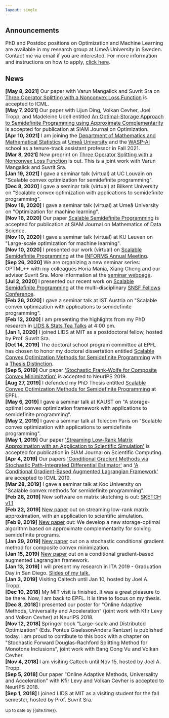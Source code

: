 ```yaml
---
layout: single
---
```


<h2>Announcements</h2>

<font size="3">
<p>
PhD and Postdoc positions on Optimization and Machine Learning are available in my research group at Umeå University in Sweden. 
Contact me via email if you are interested. 
For more information and instructions on how to apply, <a href="https://www.umu.se/en/work-with-us/open-positions/wasp-ai-program-phd-position-in-optimization-and-machine-learning_395827/">click here</a>.
</p>
</font>


<h2>News</h2>

<font size="3">
<p>
<b>[May 8, 2021]</b> Our paper with Varun Mangalick and Suvrit Sra on <a href="https://arxiv.org/abs/2103.04568">Three Operator Splitting with a Nonconvex Loss Function</a> is accepted to ICML. 
<br>
<b>[May 7, 2021]</b> Our paper with Lijun Ding, Volkan Cevher, Joel Tropp, and Madeleine Udell entitled <a href="https://arxiv.org/abs/1902.03373">An Optimal-Storage Approach to Semidefinite Programming using Approximate Complementarity</a> is accepted for publication at SIAM Journal on Optimization.
<br>
<b>[Apr 10, 2021]</b> I am joining the <a href="https://www.umu.se/en/department-of-mathematics-and-mathematical-statistics/">Department of Mathematics and Mathematical Statistics</a> at <a href="https://www.umu.se/">Umeå University</a> and the <a href="https://wasp-sweden.org/">WASP-AI</a> school as a tenure-track assistant professor in Fall 2021.  
<br>
<b>[Mar 8, 2021]</b> New preprint on <a href="https://arxiv.org/abs/2103.04568">Three Operator Splitting with a Nonconvex Loss Function</a> is out. This is a joint work with Varun Mangalick and Suvrit Sra.
<br>
<b>[Jan 19, 2021]</b> I gave a seminar talk (virtual) at UC Louvain on "Scalable convex optimization for semidefinite programming".
<br>
<b>[Dec 8, 2020]</b> I gave a seminar talk (virtual) at Bilkent University on "Scalable convex optimization with applications to semidefinite programming".
<br>
<b>[Nov 18, 2020]</b> I gave a seminar talk (virtual) at Umeå University on "Optimization for machine learning".
<br>
<b>[Nov 16, 2020]</b> Our paper <a href="https://arxiv.org/pdf/1912.02949.pdf">Scalable Semidefinite Programming</a> is accepted for publication at SIAM Journal on Mathematics of Data Science.
<br>
<b>[Nov 10, 2020]</b> I gave a seminar talk (virtual) at KU Leuven on "Large-scale optimization for machine learning".
<br>
<b>[Nov 10, 2020]</b> I presented our work (virtual) on <a href="https://arxiv.org/pdf/1912.02949.pdf">Scalable Semidefinite Programming</a> at the  <a href="http://meetings2.informs.org/wordpress/annual2020/">INFORMS Annual Meeting</a>.
<br>
<b>[Sep 26, 2020]</b> We are organizing a new seminar series: OPTML++ with my colleagues Horia Mania, Xiang Cheng and our advisor Suvrit Sra. More information at the <a href="https://sites.google.com/view/optml/">seminar webpage</a>.
<br>
<b>[Jul 2, 2020]</b> I presented our recent work on <a href="https://arxiv.org/pdf/1912.02949.pdf">Scalable Semidefinite Programming</a> at the multi-disciplinary <a href="https://www.swissnexboston.org/event/snsf-fellows-conference/">SNSF Fellows Conference</a>.
<br>
<b>[Feb 26, 2020]</b> I gave a seminar talk at IST Austria on "Scalable convex optimization with applications to semidefinite programming".
<br>
<b>[Feb 12, 2020]</b> I am presenting the highlights from my PhD research in <a href="https://lids.mit.edu/news-and-events/events/scalable-convex-optimization-applications-semidefinite-programming">LIDS & Stats Tea Talks</a> at 4:00 pm.
<br>
<b>[Jan 1, 2020]</b> I joined LIDS at MIT as a postdoctoral fellow, hosted by Prof. Suvrit Sra.
<br>
<b>[Oct 14, 2019]</b> The doctoral school program committee at EPFL has chosen to honor my doctoral dissertation entitled <a href="https://infoscience.epfl.ch/record/269157?ln=en">Scalable Convex Optimization Methods for Semidefinite Programming</a> with a <a href="https://www.epfl.ch/education/phd/phd-awards/thesis-distinction/">Thesis Distinction</a>.
<br>
<b>[Sep 5, 2019]</b> Our paper <a href="https://arxiv.org/abs/1901.10348">'Stochastic Frank-Wolfe for Composite Convex Minimization'</a> is accepted to NeurIPS 2019.
<br>
<b>[Aug 27, 2019]</b> I defended my PhD Thesis entitled <a href="https://infoscience.epfl.ch/record/269157?ln=en">Scalable Convex Optimization Methods for Semidefinite Programming</a> at EPFL.
<br>
<b>[May 6, 2019]</b> I gave a seminar talk at KAUST on "A storage-optimal convex optimization framework with applications to semidefinite programming".
<br>
<b>[May 2, 2019]</b> I gave a seminar talk at Telecom Paris on "Scalable convex optimization with applications to semidefinite programming".
<br>
<b>[May 1, 2019]</b> Our paper <a href="https://arxiv.org/pdf/1902.08651">'Streaming Low-Rank Matrix Approximation with an Application to Scientific Simulation'</a> is accepted for publication in SIAM Journal on Scientific Computing.
<br>
<b>[Apr 4, 2019]</b> Our papers <a href="https://infoscience.epfl.ch/record/265563">'Conditional Gradient Methods via Stochastic Path-Integrated Differential Estimator'</a> and <a href="https://arxiv.org/abs/1901.04013">'A Conditional Gradient-Based Augmented Lagrangian Framework'</a> are accepted to ICML 2019.
<br>
<b>[Mar 28, 2019]</b> I gave a seminar talk at Koc University on "Scalable convex methods for semidefinite programming".
<br>
<b>[Feb 28, 2019]</b> New software on matrix sketching is out: <a href="https://github.com/alpyurtsever/SKETCH">SKETCH v1.1</a>
<br>
<b>[Feb 22, 2019]</b> <a href="https://arxiv.org/abs/1902.08651">New paper</a> out on streaming low-rank matrix approximation, with an application to scientific simulation. 
<br>
<b>[Feb 9, 2019]</b> <a href="https://arxiv.org/abs/1902.03373">New paper</a> out: We develop a new storage-optimal algorithm based on approximate complementarity for solving semidefinite programs. 
<br>
<b>[Jan 29, 2019]</b> <a href="https://arxiv.org/abs/1901.10348">New paper</a> out on a stochastic conditional gradient method for composite convex minimization. 
<br>
<b>[Jan 15, 2019]</b> <a href="https://arxiv.org/abs/1901.04013">New paper</a> out on a conditional gradient-based augmented Lagrangian framework. 
<br>
<b>[Jan 13, 2019]</b> I will present my research in ITA 2019 - Graduation Day in San Diego. <a href="https://drive.google.com/open?id=1a1UhTkPYVLO85QirlAneN4hW5pt__dfF">Slides of my talk.</a>
<br>
<b>[Jan 3, 2019]</b> Visiting Caltech until Jan 10, hosted by Joel A. Tropp. 
<br>
<b>[Dec 10, 2018]</b> My MIT visit is finished. It was a great pleasure to be there. Now, I am back to EPFL. It is time to focus on my thesis. 
<br>
<b>[Dec 8, 2018] </b> I presented our poster for "Online Adaptive Methods, Universality and Acceleration" (joint work with Kfir Levy and Volkan Cevher) at NeurIPS 2018.
<br>
<b>[Nov 12, 2018] </b> Springer book "Large-scale and Distributed Optimization" (Eds. Pontus GiselssonAnders Rantzer) is published today. I am proud to contibute to this book with a chapter on "Stochastic Forward Douglas-Rachford Splitting Method for Monotone Inclusions", joint work with Bang Cong Vu and Volkan Cevher.
<br>
<b>[Nov 4, 2018] </b> I am visiting Caltech until Nov 15, hosted by Joel A. Tropp.
<br>
<b>[Sep 5, 2018] </b> Our paper "Online Adaptive Methods, Universality and Acceleration" with Kfir Levy and Volkan Cevher is accepted to NeurIPS 2018.
<br>
<b>[Sep 1, 2018] </b> I joined LIDS at MIT as a visiting student for the fall semester, hosted by Prof. Suvrit Sra.
<br>
</p>
</font>


<font size="2">
<i class="far fa-calendar-alt"></i> Up to date by {{site.time}}.
</font>
